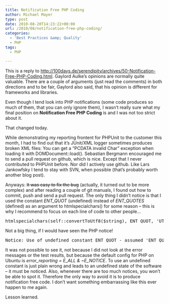 ```yaml
---
title: Notification Free PHP Coding
author: Michael Mayer
type: post
date: 2010-08-20T14:23:22+00:00
url: /2010/08/notification-free-php-coding/
categories:
  - 'Best Practices &amp; Quality'
  - PHP
tags:
  - PHP

---
```

This is a reply to <http://100days.de/serendipity/archives/50-Notification-Free-PHP-Coding.html>. Gaylord Aulke&#8217;s opinions are normally quite valuable. There are a couple of arguments (just read the comments) in both directions and to be fair, Gaylord also said, that his opinion is different for frameworks and libraries.

Even though I tend look into PHP notifications (some code produces so much of them, that you can only ignore them), I wasn&#8217;t really sure what my final position on **Notification Free PHP Coding** is and I was not too strict about it.

That changed today.

While demonstrating my reporting frontent for PHPUnit to the customer this month, I had to find out that it&#8217;s JUnit/XML logger sometimes produces broken XML files: You can get a &#8220;PCDATA invalid Char&#8221; exception when loading it with DOMDocument::load(). Sebastian Bergmann encouraged me to send a pull request on github, which is nice. Except that I never contributed to PHPUnit before. Nor did I actively use github. Like Lars Jankowfsky I tend to stay with SVN, when possible (that&#8217;s probably worth another blog post).

Anyways: <del datetime="2010-08-20T20:35:51+00:00">It was easy to fix the bug</del> (actually, it turned out to be more complex) and after reading a couple of git manuals, I found out how to commit, push and send a pull request. The only thing I didn&#8217;t notice is that I used the constant _ENT_QUOT_ (undefined) instead of _ENT_QUOTES_ (defined) as an argument to htmlspecialchars() for some reason &#8211; this is why I recommend to focus on each line of code to other people&#8230;

<pre>htmlspecialchars(self::convertToUtf8($string), ENT_QUOT, 'UTF-8')</pre>

Not a big thing, if I would have seen the PHP notice!

<pre>Notice: Use of undefined constant ENT_QUOT - assumed 'ENT_QUOT'</pre>

It was not possible to see it, not because I did not look at the error messages or the test results, but because the default config for PHP on Ubuntu is _error\_reporting = E\_ALL & ~E_NOTICE_. To use an undefined constant is just plain wrong and leads to an undefined state of the software &#8211; it must be noticed. Also, whenever there are too much notices, you won&#8217;t be able to spot it. Therefore the only way to avoid it is to produce notification free code. I don&#8217;t want something embarrassing like this ever happen to me again.

Lesson learned.